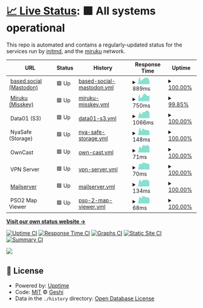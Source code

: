 # [📈 Live Status](https://status.miruku.cafe): <!--live status--> **🟩 All systems operational**

This repo is automated and contains a regularly-updated status for the services run by [initmd](geshii.moe), and the [miruku](miruku.cafe) network.

<!--start: status pages-->
<!-- This summary is generated by Upptime (https://github.com/upptime/upptime) -->
<!-- Do not edit this manually, your changes will be overwritten -->
<!-- prettier-ignore -->
| URL | Status | History | Response Time | Uptime |
| --- | ------ | ------- | ------------- | ------ |
| <img alt="" src="https://based.social/favicon.ico" height="13"> [based.social (Mastodon)](https://based.social) | 🟩 Up | [based-social-mastodon.yml](https://github.com/initmd/status/commits/HEAD/history/based-social-mastodon.yml) | <details><summary><img alt="Response time graph" src="./graphs/based-social-mastodon/response-time-week.png" height="20"> 889ms</summary><br><a href="https://status.miruku.cafe/history/based-social-mastodon"><img alt="Response time 909" src="https://img.shields.io/endpoint?url=https%3A%2F%2Fraw.githubusercontent.com%2Finitmd%2Fstatus%2FHEAD%2Fapi%2Fbased-social-mastodon%2Fresponse-time.json"></a><br><a href="https://status.miruku.cafe/history/based-social-mastodon"><img alt="24-hour response time 845" src="https://img.shields.io/endpoint?url=https%3A%2F%2Fraw.githubusercontent.com%2Finitmd%2Fstatus%2FHEAD%2Fapi%2Fbased-social-mastodon%2Fresponse-time-day.json"></a><br><a href="https://status.miruku.cafe/history/based-social-mastodon"><img alt="7-day response time 889" src="https://img.shields.io/endpoint?url=https%3A%2F%2Fraw.githubusercontent.com%2Finitmd%2Fstatus%2FHEAD%2Fapi%2Fbased-social-mastodon%2Fresponse-time-week.json"></a><br><a href="https://status.miruku.cafe/history/based-social-mastodon"><img alt="30-day response time 909" src="https://img.shields.io/endpoint?url=https%3A%2F%2Fraw.githubusercontent.com%2Finitmd%2Fstatus%2FHEAD%2Fapi%2Fbased-social-mastodon%2Fresponse-time-month.json"></a><br><a href="https://status.miruku.cafe/history/based-social-mastodon"><img alt="1-year response time 909" src="https://img.shields.io/endpoint?url=https%3A%2F%2Fraw.githubusercontent.com%2Finitmd%2Fstatus%2FHEAD%2Fapi%2Fbased-social-mastodon%2Fresponse-time-year.json"></a></details> | <details><summary><a href="https://status.miruku.cafe/history/based-social-mastodon">100.00%</a></summary><a href="https://status.miruku.cafe/history/based-social-mastodon"><img alt="All-time uptime 100.00%" src="https://img.shields.io/endpoint?url=https%3A%2F%2Fraw.githubusercontent.com%2Finitmd%2Fstatus%2FHEAD%2Fapi%2Fbased-social-mastodon%2Fuptime.json"></a><br><a href="https://status.miruku.cafe/history/based-social-mastodon"><img alt="24-hour uptime 100.00%" src="https://img.shields.io/endpoint?url=https%3A%2F%2Fraw.githubusercontent.com%2Finitmd%2Fstatus%2FHEAD%2Fapi%2Fbased-social-mastodon%2Fuptime-day.json"></a><br><a href="https://status.miruku.cafe/history/based-social-mastodon"><img alt="7-day uptime 100.00%" src="https://img.shields.io/endpoint?url=https%3A%2F%2Fraw.githubusercontent.com%2Finitmd%2Fstatus%2FHEAD%2Fapi%2Fbased-social-mastodon%2Fuptime-week.json"></a><br><a href="https://status.miruku.cafe/history/based-social-mastodon"><img alt="30-day uptime 100.00%" src="https://img.shields.io/endpoint?url=https%3A%2F%2Fraw.githubusercontent.com%2Finitmd%2Fstatus%2FHEAD%2Fapi%2Fbased-social-mastodon%2Fuptime-month.json"></a><br><a href="https://status.miruku.cafe/history/based-social-mastodon"><img alt="1-year uptime 100.00%" src="https://img.shields.io/endpoint?url=https%3A%2F%2Fraw.githubusercontent.com%2Finitmd%2Fstatus%2FHEAD%2Fapi%2Fbased-social-mastodon%2Fuptime-year.json"></a></details>
| <img alt="" src="https://miruku.cafe/favicon.ico" height="13"> [Miruku (Misskey)](https://miruku.cafe) | 🟩 Up | [miruku-misskey.yml](https://github.com/initmd/status/commits/HEAD/history/miruku-misskey.yml) | <details><summary><img alt="Response time graph" src="./graphs/miruku-misskey/response-time-week.png" height="20"> 750ms</summary><br><a href="https://status.miruku.cafe/history/miruku-misskey"><img alt="Response time 720" src="https://img.shields.io/endpoint?url=https%3A%2F%2Fraw.githubusercontent.com%2Finitmd%2Fstatus%2FHEAD%2Fapi%2Fmiruku-misskey%2Fresponse-time.json"></a><br><a href="https://status.miruku.cafe/history/miruku-misskey"><img alt="24-hour response time 820" src="https://img.shields.io/endpoint?url=https%3A%2F%2Fraw.githubusercontent.com%2Finitmd%2Fstatus%2FHEAD%2Fapi%2Fmiruku-misskey%2Fresponse-time-day.json"></a><br><a href="https://status.miruku.cafe/history/miruku-misskey"><img alt="7-day response time 750" src="https://img.shields.io/endpoint?url=https%3A%2F%2Fraw.githubusercontent.com%2Finitmd%2Fstatus%2FHEAD%2Fapi%2Fmiruku-misskey%2Fresponse-time-week.json"></a><br><a href="https://status.miruku.cafe/history/miruku-misskey"><img alt="30-day response time 720" src="https://img.shields.io/endpoint?url=https%3A%2F%2Fraw.githubusercontent.com%2Finitmd%2Fstatus%2FHEAD%2Fapi%2Fmiruku-misskey%2Fresponse-time-month.json"></a><br><a href="https://status.miruku.cafe/history/miruku-misskey"><img alt="1-year response time 720" src="https://img.shields.io/endpoint?url=https%3A%2F%2Fraw.githubusercontent.com%2Finitmd%2Fstatus%2FHEAD%2Fapi%2Fmiruku-misskey%2Fresponse-time-year.json"></a></details> | <details><summary><a href="https://status.miruku.cafe/history/miruku-misskey">99.85%</a></summary><a href="https://status.miruku.cafe/history/miruku-misskey"><img alt="All-time uptime 99.79%" src="https://img.shields.io/endpoint?url=https%3A%2F%2Fraw.githubusercontent.com%2Finitmd%2Fstatus%2FHEAD%2Fapi%2Fmiruku-misskey%2Fuptime.json"></a><br><a href="https://status.miruku.cafe/history/miruku-misskey"><img alt="24-hour uptime 100.00%" src="https://img.shields.io/endpoint?url=https%3A%2F%2Fraw.githubusercontent.com%2Finitmd%2Fstatus%2FHEAD%2Fapi%2Fmiruku-misskey%2Fuptime-day.json"></a><br><a href="https://status.miruku.cafe/history/miruku-misskey"><img alt="7-day uptime 99.85%" src="https://img.shields.io/endpoint?url=https%3A%2F%2Fraw.githubusercontent.com%2Finitmd%2Fstatus%2FHEAD%2Fapi%2Fmiruku-misskey%2Fuptime-week.json"></a><br><a href="https://status.miruku.cafe/history/miruku-misskey"><img alt="30-day uptime 99.79%" src="https://img.shields.io/endpoint?url=https%3A%2F%2Fraw.githubusercontent.com%2Finitmd%2Fstatus%2FHEAD%2Fapi%2Fmiruku-misskey%2Fuptime-month.json"></a><br><a href="https://status.miruku.cafe/history/miruku-misskey"><img alt="1-year uptime 99.79%" src="https://img.shields.io/endpoint?url=https%3A%2F%2Fraw.githubusercontent.com%2Finitmd%2Fstatus%2FHEAD%2Fapi%2Fmiruku-misskey%2Fuptime-year.json"></a></details>
| <img alt="" src="https://cdn-icons-png.flaticon.com/512/1925/1925155.png" height="13"> Data01 (S3) | 🟩 Up | [data01-s3.yml](https://github.com/initmd/status/commits/HEAD/history/data01-s3.yml) | <details><summary><img alt="Response time graph" src="./graphs/data01-s3/response-time-week.png" height="20"> 1066ms</summary><br><a href="https://status.miruku.cafe/history/data01-s3"><img alt="Response time 940" src="https://img.shields.io/endpoint?url=https%3A%2F%2Fraw.githubusercontent.com%2Finitmd%2Fstatus%2FHEAD%2Fapi%2Fdata01-s3%2Fresponse-time.json"></a><br><a href="https://status.miruku.cafe/history/data01-s3"><img alt="24-hour response time 1274" src="https://img.shields.io/endpoint?url=https%3A%2F%2Fraw.githubusercontent.com%2Finitmd%2Fstatus%2FHEAD%2Fapi%2Fdata01-s3%2Fresponse-time-day.json"></a><br><a href="https://status.miruku.cafe/history/data01-s3"><img alt="7-day response time 1066" src="https://img.shields.io/endpoint?url=https%3A%2F%2Fraw.githubusercontent.com%2Finitmd%2Fstatus%2FHEAD%2Fapi%2Fdata01-s3%2Fresponse-time-week.json"></a><br><a href="https://status.miruku.cafe/history/data01-s3"><img alt="30-day response time 940" src="https://img.shields.io/endpoint?url=https%3A%2F%2Fraw.githubusercontent.com%2Finitmd%2Fstatus%2FHEAD%2Fapi%2Fdata01-s3%2Fresponse-time-month.json"></a><br><a href="https://status.miruku.cafe/history/data01-s3"><img alt="1-year response time 940" src="https://img.shields.io/endpoint?url=https%3A%2F%2Fraw.githubusercontent.com%2Finitmd%2Fstatus%2FHEAD%2Fapi%2Fdata01-s3%2Fresponse-time-year.json"></a></details> | <details><summary><a href="https://status.miruku.cafe/history/data01-s3">100.00%</a></summary><a href="https://status.miruku.cafe/history/data01-s3"><img alt="All-time uptime 100.00%" src="https://img.shields.io/endpoint?url=https%3A%2F%2Fraw.githubusercontent.com%2Finitmd%2Fstatus%2FHEAD%2Fapi%2Fdata01-s3%2Fuptime.json"></a><br><a href="https://status.miruku.cafe/history/data01-s3"><img alt="24-hour uptime 100.00%" src="https://img.shields.io/endpoint?url=https%3A%2F%2Fraw.githubusercontent.com%2Finitmd%2Fstatus%2FHEAD%2Fapi%2Fdata01-s3%2Fuptime-day.json"></a><br><a href="https://status.miruku.cafe/history/data01-s3"><img alt="7-day uptime 100.00%" src="https://img.shields.io/endpoint?url=https%3A%2F%2Fraw.githubusercontent.com%2Finitmd%2Fstatus%2FHEAD%2Fapi%2Fdata01-s3%2Fuptime-week.json"></a><br><a href="https://status.miruku.cafe/history/data01-s3"><img alt="30-day uptime 100.00%" src="https://img.shields.io/endpoint?url=https%3A%2F%2Fraw.githubusercontent.com%2Finitmd%2Fstatus%2FHEAD%2Fapi%2Fdata01-s3%2Fuptime-month.json"></a><br><a href="https://status.miruku.cafe/history/data01-s3"><img alt="1-year uptime 100.00%" src="https://img.shields.io/endpoint?url=https%3A%2F%2Fraw.githubusercontent.com%2Finitmd%2Fstatus%2FHEAD%2Fapi%2Fdata01-s3%2Fuptime-year.json"></a></details>
| <img alt="" src="http://files.geshii.moe/favicon.ico" height="13"> NyaSafe (Storage) | 🟩 Up | [nya-safe-storage.yml](https://github.com/initmd/status/commits/HEAD/history/nya-safe-storage.yml) | <details><summary><img alt="Response time graph" src="./graphs/nya-safe-storage/response-time-week.png" height="20"> 148ms</summary><br><a href="https://status.miruku.cafe/history/nya-safe-storage"><img alt="Response time 157" src="https://img.shields.io/endpoint?url=https%3A%2F%2Fraw.githubusercontent.com%2Finitmd%2Fstatus%2FHEAD%2Fapi%2Fnya-safe-storage%2Fresponse-time.json"></a><br><a href="https://status.miruku.cafe/history/nya-safe-storage"><img alt="24-hour response time 197" src="https://img.shields.io/endpoint?url=https%3A%2F%2Fraw.githubusercontent.com%2Finitmd%2Fstatus%2FHEAD%2Fapi%2Fnya-safe-storage%2Fresponse-time-day.json"></a><br><a href="https://status.miruku.cafe/history/nya-safe-storage"><img alt="7-day response time 148" src="https://img.shields.io/endpoint?url=https%3A%2F%2Fraw.githubusercontent.com%2Finitmd%2Fstatus%2FHEAD%2Fapi%2Fnya-safe-storage%2Fresponse-time-week.json"></a><br><a href="https://status.miruku.cafe/history/nya-safe-storage"><img alt="30-day response time 157" src="https://img.shields.io/endpoint?url=https%3A%2F%2Fraw.githubusercontent.com%2Finitmd%2Fstatus%2FHEAD%2Fapi%2Fnya-safe-storage%2Fresponse-time-month.json"></a><br><a href="https://status.miruku.cafe/history/nya-safe-storage"><img alt="1-year response time 157" src="https://img.shields.io/endpoint?url=https%3A%2F%2Fraw.githubusercontent.com%2Finitmd%2Fstatus%2FHEAD%2Fapi%2Fnya-safe-storage%2Fresponse-time-year.json"></a></details> | <details><summary><a href="https://status.miruku.cafe/history/nya-safe-storage">100.00%</a></summary><a href="https://status.miruku.cafe/history/nya-safe-storage"><img alt="All-time uptime 100.00%" src="https://img.shields.io/endpoint?url=https%3A%2F%2Fraw.githubusercontent.com%2Finitmd%2Fstatus%2FHEAD%2Fapi%2Fnya-safe-storage%2Fuptime.json"></a><br><a href="https://status.miruku.cafe/history/nya-safe-storage"><img alt="24-hour uptime 100.00%" src="https://img.shields.io/endpoint?url=https%3A%2F%2Fraw.githubusercontent.com%2Finitmd%2Fstatus%2FHEAD%2Fapi%2Fnya-safe-storage%2Fuptime-day.json"></a><br><a href="https://status.miruku.cafe/history/nya-safe-storage"><img alt="7-day uptime 100.00%" src="https://img.shields.io/endpoint?url=https%3A%2F%2Fraw.githubusercontent.com%2Finitmd%2Fstatus%2FHEAD%2Fapi%2Fnya-safe-storage%2Fuptime-week.json"></a><br><a href="https://status.miruku.cafe/history/nya-safe-storage"><img alt="30-day uptime 100.00%" src="https://img.shields.io/endpoint?url=https%3A%2F%2Fraw.githubusercontent.com%2Finitmd%2Fstatus%2FHEAD%2Fapi%2Fnya-safe-storage%2Fuptime-month.json"></a><br><a href="https://status.miruku.cafe/history/nya-safe-storage"><img alt="1-year uptime 100.00%" src="https://img.shields.io/endpoint?url=https%3A%2F%2Fraw.githubusercontent.com%2Finitmd%2Fstatus%2FHEAD%2Fapi%2Fnya-safe-storage%2Fuptime-year.json"></a></details>
| <img alt="" src="http://stream.geshii.moe/favicon.ico" height="13"> OwnCast | 🟩 Up | [own-cast.yml](https://github.com/initmd/status/commits/HEAD/history/own-cast.yml) | <details><summary><img alt="Response time graph" src="./graphs/own-cast/response-time-week.png" height="20"> 71ms</summary><br><a href="https://status.miruku.cafe/history/own-cast"><img alt="Response time 74" src="https://img.shields.io/endpoint?url=https%3A%2F%2Fraw.githubusercontent.com%2Finitmd%2Fstatus%2FHEAD%2Fapi%2Fown-cast%2Fresponse-time.json"></a><br><a href="https://status.miruku.cafe/history/own-cast"><img alt="24-hour response time 75" src="https://img.shields.io/endpoint?url=https%3A%2F%2Fraw.githubusercontent.com%2Finitmd%2Fstatus%2FHEAD%2Fapi%2Fown-cast%2Fresponse-time-day.json"></a><br><a href="https://status.miruku.cafe/history/own-cast"><img alt="7-day response time 71" src="https://img.shields.io/endpoint?url=https%3A%2F%2Fraw.githubusercontent.com%2Finitmd%2Fstatus%2FHEAD%2Fapi%2Fown-cast%2Fresponse-time-week.json"></a><br><a href="https://status.miruku.cafe/history/own-cast"><img alt="30-day response time 74" src="https://img.shields.io/endpoint?url=https%3A%2F%2Fraw.githubusercontent.com%2Finitmd%2Fstatus%2FHEAD%2Fapi%2Fown-cast%2Fresponse-time-month.json"></a><br><a href="https://status.miruku.cafe/history/own-cast"><img alt="1-year response time 74" src="https://img.shields.io/endpoint?url=https%3A%2F%2Fraw.githubusercontent.com%2Finitmd%2Fstatus%2FHEAD%2Fapi%2Fown-cast%2Fresponse-time-year.json"></a></details> | <details><summary><a href="https://status.miruku.cafe/history/own-cast">100.00%</a></summary><a href="https://status.miruku.cafe/history/own-cast"><img alt="All-time uptime 100.00%" src="https://img.shields.io/endpoint?url=https%3A%2F%2Fraw.githubusercontent.com%2Finitmd%2Fstatus%2FHEAD%2Fapi%2Fown-cast%2Fuptime.json"></a><br><a href="https://status.miruku.cafe/history/own-cast"><img alt="24-hour uptime 100.00%" src="https://img.shields.io/endpoint?url=https%3A%2F%2Fraw.githubusercontent.com%2Finitmd%2Fstatus%2FHEAD%2Fapi%2Fown-cast%2Fuptime-day.json"></a><br><a href="https://status.miruku.cafe/history/own-cast"><img alt="7-day uptime 100.00%" src="https://img.shields.io/endpoint?url=https%3A%2F%2Fraw.githubusercontent.com%2Finitmd%2Fstatus%2FHEAD%2Fapi%2Fown-cast%2Fuptime-week.json"></a><br><a href="https://status.miruku.cafe/history/own-cast"><img alt="30-day uptime 100.00%" src="https://img.shields.io/endpoint?url=https%3A%2F%2Fraw.githubusercontent.com%2Finitmd%2Fstatus%2FHEAD%2Fapi%2Fown-cast%2Fuptime-month.json"></a><br><a href="https://status.miruku.cafe/history/own-cast"><img alt="1-year uptime 100.00%" src="https://img.shields.io/endpoint?url=https%3A%2F%2Fraw.githubusercontent.com%2Finitmd%2Fstatus%2FHEAD%2Fapi%2Fown-cast%2Fuptime-year.json"></a></details>
| <img alt="" src="https://cdn-icons-png.flaticon.com/512/1925/1925155.png" height="13"> VPN Server | 🟩 Up | [vpn-server.yml](https://github.com/initmd/status/commits/HEAD/history/vpn-server.yml) | <details><summary><img alt="Response time graph" src="./graphs/vpn-server/response-time-week.png" height="20"> 70ms</summary><br><a href="https://status.miruku.cafe/history/vpn-server"><img alt="Response time 123" src="https://img.shields.io/endpoint?url=https%3A%2F%2Fraw.githubusercontent.com%2Finitmd%2Fstatus%2FHEAD%2Fapi%2Fvpn-server%2Fresponse-time.json"></a><br><a href="https://status.miruku.cafe/history/vpn-server"><img alt="24-hour response time 74" src="https://img.shields.io/endpoint?url=https%3A%2F%2Fraw.githubusercontent.com%2Finitmd%2Fstatus%2FHEAD%2Fapi%2Fvpn-server%2Fresponse-time-day.json"></a><br><a href="https://status.miruku.cafe/history/vpn-server"><img alt="7-day response time 70" src="https://img.shields.io/endpoint?url=https%3A%2F%2Fraw.githubusercontent.com%2Finitmd%2Fstatus%2FHEAD%2Fapi%2Fvpn-server%2Fresponse-time-week.json"></a><br><a href="https://status.miruku.cafe/history/vpn-server"><img alt="30-day response time 73" src="https://img.shields.io/endpoint?url=https%3A%2F%2Fraw.githubusercontent.com%2Finitmd%2Fstatus%2FHEAD%2Fapi%2Fvpn-server%2Fresponse-time-month.json"></a><br><a href="https://status.miruku.cafe/history/vpn-server"><img alt="1-year response time 123" src="https://img.shields.io/endpoint?url=https%3A%2F%2Fraw.githubusercontent.com%2Finitmd%2Fstatus%2FHEAD%2Fapi%2Fvpn-server%2Fresponse-time-year.json"></a></details> | <details><summary><a href="https://status.miruku.cafe/history/vpn-server">100.00%</a></summary><a href="https://status.miruku.cafe/history/vpn-server"><img alt="All-time uptime 100.00%" src="https://img.shields.io/endpoint?url=https%3A%2F%2Fraw.githubusercontent.com%2Finitmd%2Fstatus%2FHEAD%2Fapi%2Fvpn-server%2Fuptime.json"></a><br><a href="https://status.miruku.cafe/history/vpn-server"><img alt="24-hour uptime 100.00%" src="https://img.shields.io/endpoint?url=https%3A%2F%2Fraw.githubusercontent.com%2Finitmd%2Fstatus%2FHEAD%2Fapi%2Fvpn-server%2Fuptime-day.json"></a><br><a href="https://status.miruku.cafe/history/vpn-server"><img alt="7-day uptime 100.00%" src="https://img.shields.io/endpoint?url=https%3A%2F%2Fraw.githubusercontent.com%2Finitmd%2Fstatus%2FHEAD%2Fapi%2Fvpn-server%2Fuptime-week.json"></a><br><a href="https://status.miruku.cafe/history/vpn-server"><img alt="30-day uptime 100.00%" src="https://img.shields.io/endpoint?url=https%3A%2F%2Fraw.githubusercontent.com%2Finitmd%2Fstatus%2FHEAD%2Fapi%2Fvpn-server%2Fuptime-month.json"></a><br><a href="https://status.miruku.cafe/history/vpn-server"><img alt="1-year uptime 100.00%" src="https://img.shields.io/endpoint?url=https%3A%2F%2Fraw.githubusercontent.com%2Finitmd%2Fstatus%2FHEAD%2Fapi%2Fvpn-server%2Fuptime-year.json"></a></details>
| <img alt="" src="https://mail.amogus.cloud/img/cow_mailcow.svg" height="13"> [Mailserver](vps.srv.janderedev.xyz) | 🟩 Up | [mailserver.yml](https://github.com/initmd/status/commits/HEAD/history/mailserver.yml) | <details><summary><img alt="Response time graph" src="./graphs/mailserver/response-time-week.png" height="20"> 134ms</summary><br><a href="https://status.miruku.cafe/history/mailserver"><img alt="Response time 137" src="https://img.shields.io/endpoint?url=https%3A%2F%2Fraw.githubusercontent.com%2Finitmd%2Fstatus%2FHEAD%2Fapi%2Fmailserver%2Fresponse-time.json"></a><br><a href="https://status.miruku.cafe/history/mailserver"><img alt="24-hour response time 136" src="https://img.shields.io/endpoint?url=https%3A%2F%2Fraw.githubusercontent.com%2Finitmd%2Fstatus%2FHEAD%2Fapi%2Fmailserver%2Fresponse-time-day.json"></a><br><a href="https://status.miruku.cafe/history/mailserver"><img alt="7-day response time 134" src="https://img.shields.io/endpoint?url=https%3A%2F%2Fraw.githubusercontent.com%2Finitmd%2Fstatus%2FHEAD%2Fapi%2Fmailserver%2Fresponse-time-week.json"></a><br><a href="https://status.miruku.cafe/history/mailserver"><img alt="30-day response time 137" src="https://img.shields.io/endpoint?url=https%3A%2F%2Fraw.githubusercontent.com%2Finitmd%2Fstatus%2FHEAD%2Fapi%2Fmailserver%2Fresponse-time-month.json"></a><br><a href="https://status.miruku.cafe/history/mailserver"><img alt="1-year response time 137" src="https://img.shields.io/endpoint?url=https%3A%2F%2Fraw.githubusercontent.com%2Finitmd%2Fstatus%2FHEAD%2Fapi%2Fmailserver%2Fresponse-time-year.json"></a></details> | <details><summary><a href="https://status.miruku.cafe/history/mailserver">100.00%</a></summary><a href="https://status.miruku.cafe/history/mailserver"><img alt="All-time uptime 100.00%" src="https://img.shields.io/endpoint?url=https%3A%2F%2Fraw.githubusercontent.com%2Finitmd%2Fstatus%2FHEAD%2Fapi%2Fmailserver%2Fuptime.json"></a><br><a href="https://status.miruku.cafe/history/mailserver"><img alt="24-hour uptime 100.00%" src="https://img.shields.io/endpoint?url=https%3A%2F%2Fraw.githubusercontent.com%2Finitmd%2Fstatus%2FHEAD%2Fapi%2Fmailserver%2Fuptime-day.json"></a><br><a href="https://status.miruku.cafe/history/mailserver"><img alt="7-day uptime 100.00%" src="https://img.shields.io/endpoint?url=https%3A%2F%2Fraw.githubusercontent.com%2Finitmd%2Fstatus%2FHEAD%2Fapi%2Fmailserver%2Fuptime-week.json"></a><br><a href="https://status.miruku.cafe/history/mailserver"><img alt="30-day uptime 100.00%" src="https://img.shields.io/endpoint?url=https%3A%2F%2Fraw.githubusercontent.com%2Finitmd%2Fstatus%2FHEAD%2Fapi%2Fmailserver%2Fuptime-month.json"></a><br><a href="https://status.miruku.cafe/history/mailserver"><img alt="1-year uptime 100.00%" src="https://img.shields.io/endpoint?url=https%3A%2F%2Fraw.githubusercontent.com%2Finitmd%2Fstatus%2FHEAD%2Fapi%2Fmailserver%2Fuptime-year.json"></a></details>
| <img alt="" src="http://map.geshii.moe/favicon.ico" height="13"> PSO2 Map Viewer | 🟩 Up | [pso-2-map-viewer.yml](https://github.com/initmd/status/commits/HEAD/history/pso-2-map-viewer.yml) | <details><summary><img alt="Response time graph" src="./graphs/pso-2-map-viewer/response-time-week.png" height="20"> 68ms</summary><br><a href="https://status.miruku.cafe/history/pso-2-map-viewer"><img alt="Response time 217" src="https://img.shields.io/endpoint?url=https%3A%2F%2Fraw.githubusercontent.com%2Finitmd%2Fstatus%2FHEAD%2Fapi%2Fpso-2-map-viewer%2Fresponse-time.json"></a><br><a href="https://status.miruku.cafe/history/pso-2-map-viewer"><img alt="24-hour response time 70" src="https://img.shields.io/endpoint?url=https%3A%2F%2Fraw.githubusercontent.com%2Finitmd%2Fstatus%2FHEAD%2Fapi%2Fpso-2-map-viewer%2Fresponse-time-day.json"></a><br><a href="https://status.miruku.cafe/history/pso-2-map-viewer"><img alt="7-day response time 68" src="https://img.shields.io/endpoint?url=https%3A%2F%2Fraw.githubusercontent.com%2Finitmd%2Fstatus%2FHEAD%2Fapi%2Fpso-2-map-viewer%2Fresponse-time-week.json"></a><br><a href="https://status.miruku.cafe/history/pso-2-map-viewer"><img alt="30-day response time 119" src="https://img.shields.io/endpoint?url=https%3A%2F%2Fraw.githubusercontent.com%2Finitmd%2Fstatus%2FHEAD%2Fapi%2Fpso-2-map-viewer%2Fresponse-time-month.json"></a><br><a href="https://status.miruku.cafe/history/pso-2-map-viewer"><img alt="1-year response time 217" src="https://img.shields.io/endpoint?url=https%3A%2F%2Fraw.githubusercontent.com%2Finitmd%2Fstatus%2FHEAD%2Fapi%2Fpso-2-map-viewer%2Fresponse-time-year.json"></a></details> | <details><summary><a href="https://status.miruku.cafe/history/pso-2-map-viewer">100.00%</a></summary><a href="https://status.miruku.cafe/history/pso-2-map-viewer"><img alt="All-time uptime 97.14%" src="https://img.shields.io/endpoint?url=https%3A%2F%2Fraw.githubusercontent.com%2Finitmd%2Fstatus%2FHEAD%2Fapi%2Fpso-2-map-viewer%2Fuptime.json"></a><br><a href="https://status.miruku.cafe/history/pso-2-map-viewer"><img alt="24-hour uptime 100.00%" src="https://img.shields.io/endpoint?url=https%3A%2F%2Fraw.githubusercontent.com%2Finitmd%2Fstatus%2FHEAD%2Fapi%2Fpso-2-map-viewer%2Fuptime-day.json"></a><br><a href="https://status.miruku.cafe/history/pso-2-map-viewer"><img alt="7-day uptime 100.00%" src="https://img.shields.io/endpoint?url=https%3A%2F%2Fraw.githubusercontent.com%2Finitmd%2Fstatus%2FHEAD%2Fapi%2Fpso-2-map-viewer%2Fuptime-week.json"></a><br><a href="https://status.miruku.cafe/history/pso-2-map-viewer"><img alt="30-day uptime 100.00%" src="https://img.shields.io/endpoint?url=https%3A%2F%2Fraw.githubusercontent.com%2Finitmd%2Fstatus%2FHEAD%2Fapi%2Fpso-2-map-viewer%2Fuptime-month.json"></a><br><a href="https://status.miruku.cafe/history/pso-2-map-viewer"><img alt="1-year uptime 97.14%" src="https://img.shields.io/endpoint?url=https%3A%2F%2Fraw.githubusercontent.com%2Finitmd%2Fstatus%2FHEAD%2Fapi%2Fpso-2-map-viewer%2Fuptime-year.json"></a></details>

<!--end: status pages-->

[**Visit our own status website →**](https://status.miruku.cafe)

[![Uptime CI](https://github.com/geshii/status/workflows/Uptime%20CI/badge.svg)](https://github.com/geshii/status/actions?query=workflow%3A%22Uptime+CI%22)
[![Response Time CI](https://github.com/geshii/status/workflows/Response%20Time%20CI/badge.svg)](https://github.com/geshii/status/actions?query=workflow%3A%22Response+Time+CI%22)
[![Graphs CI](https://github.com/geshii/status/workflows/Graphs%20CI/badge.svg)](https://github.com/geshii/status/actions?query=workflow%3A%22Graphs+CI%22)
[![Static Site CI](https://github.com/geshii/status/workflows/Static%20Site%20CI/badge.svg)](https://github.com/geshii/status/actions?query=workflow%3A%22Static+Site+CI%22)
[![Summary CI](https://github.com/geshii/status/workflows/Summary%20CI/badge.svg)](https://github.com/geshii/status/actions?query=workflow%3A%22Summary+CI%22)

<img src="https://wallpx.com/image/2021/08/laffey-azur-lane-sleepy-white-hair-loli-anime-games-bunny-ears-red-eyes.jpg">

## 📄 License

- Powered by: [Upptime](https://github.com/upptime/upptime)
- Code: [MIT](./LICENSE) © [Geshi](geshii.moe)
- Data in the `./history` directory: [Open Database License](https://opendatacommons.org/licenses/odbl/1-0/)
